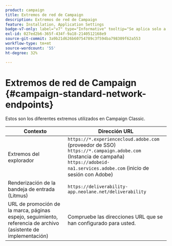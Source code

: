 ```yaml
---
product: campaign
title: Extremos de red de Campaign
description: Extremos de red de Campaign
feature: Installation, Application Settings
badge-v7-only: label="v7" type="Informative" tooltip="Se aplica solo a Campaign Classic v7"
exl-id: 027ed2b6-365f-434f-9a18-2140512168e9
source-git-commit: 3a9b21d626b60754789c3f594ba798309f62a553
workflow-type: tm+mt
source-wordcount: '55'
ht-degree: 32%

---
```


# Extremos de red de Campaign {#campaign-standard-network-endpoints}



Estos son los diferentes extremos utilizados en Campaign Classic.

| Contexto | Dirección URL |
|--- |--- |
| Extremos del explorador | `https://*.experiencecloud.adobe.com` (proveedor de SSO)<br>`https://*.campaign.adobe.com` (Instancia de campaña)<br>`https://adobeid-na1.services.adobe.com` (inicio de sesión con Adobe) |
| Renderización de la bandeja de entrada (Litmus) | `https://deliverability-app.neolane.net/deliverability` |
| URL de promoción de la marca, páginas espejo, seguimiento, referencia de archivo (asistente de implementación) | Compruebe las direcciones URL que se han configurado para usted. |
